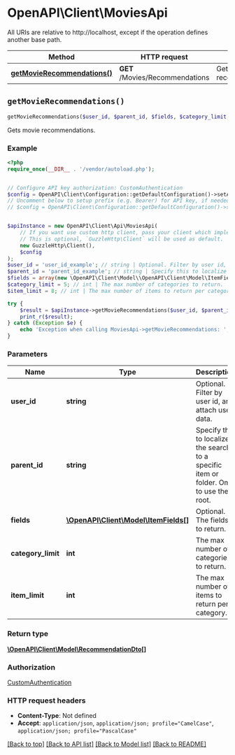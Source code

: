 # OpenAPI\Client\MoviesApi

All URIs are relative to http://localhost, except if the operation defines another base path.

| Method | HTTP request | Description |
| ------------- | ------------- | ------------- |
| [**getMovieRecommendations()**](MoviesApi.md#getMovieRecommendations) | **GET** /Movies/Recommendations | Gets movie recommendations. |


## `getMovieRecommendations()`

```php
getMovieRecommendations($user_id, $parent_id, $fields, $category_limit, $item_limit): \OpenAPI\Client\Model\RecommendationDto[]
```

Gets movie recommendations.

### Example

```php
<?php
require_once(__DIR__ . '/vendor/autoload.php');


// Configure API key authorization: CustomAuthentication
$config = OpenAPI\Client\Configuration::getDefaultConfiguration()->setApiKey('Authorization', 'YOUR_API_KEY');
// Uncomment below to setup prefix (e.g. Bearer) for API key, if needed
// $config = OpenAPI\Client\Configuration::getDefaultConfiguration()->setApiKeyPrefix('Authorization', 'Bearer');


$apiInstance = new OpenAPI\Client\Api\MoviesApi(
    // If you want use custom http client, pass your client which implements `GuzzleHttp\ClientInterface`.
    // This is optional, `GuzzleHttp\Client` will be used as default.
    new GuzzleHttp\Client(),
    $config
);
$user_id = 'user_id_example'; // string | Optional. Filter by user id, and attach user data.
$parent_id = 'parent_id_example'; // string | Specify this to localize the search to a specific item or folder. Omit to use the root.
$fields = array(new \OpenAPI\Client\Model\\OpenAPI\Client\Model\ItemFields()); // \OpenAPI\Client\Model\ItemFields[] | Optional. The fields to return.
$category_limit = 5; // int | The max number of categories to return.
$item_limit = 8; // int | The max number of items to return per category.

try {
    $result = $apiInstance->getMovieRecommendations($user_id, $parent_id, $fields, $category_limit, $item_limit);
    print_r($result);
} catch (Exception $e) {
    echo 'Exception when calling MoviesApi->getMovieRecommendations: ', $e->getMessage(), PHP_EOL;
}
```

### Parameters

| Name | Type | Description  | Notes |
| ------------- | ------------- | ------------- | ------------- |
| **user_id** | **string**| Optional. Filter by user id, and attach user data. | [optional] |
| **parent_id** | **string**| Specify this to localize the search to a specific item or folder. Omit to use the root. | [optional] |
| **fields** | [**\OpenAPI\Client\Model\ItemFields[]**](../Model/\OpenAPI\Client\Model\ItemFields.md)| Optional. The fields to return. | [optional] |
| **category_limit** | **int**| The max number of categories to return. | [optional] [default to 5] |
| **item_limit** | **int**| The max number of items to return per category. | [optional] [default to 8] |

### Return type

[**\OpenAPI\Client\Model\RecommendationDto[]**](../Model/RecommendationDto.md)

### Authorization

[CustomAuthentication](../../README.md#CustomAuthentication)

### HTTP request headers

- **Content-Type**: Not defined
- **Accept**: `application/json`, `application/json; profile="CamelCase"`, `application/json; profile="PascalCase"`

[[Back to top]](#) [[Back to API list]](../../README.md#endpoints)
[[Back to Model list]](../../README.md#models)
[[Back to README]](../../README.md)
